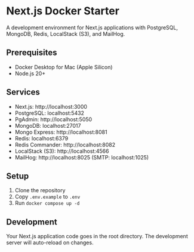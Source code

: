 # Next.js Docker Starter

A development environment for Next.js applications with PostgreSQL, MongoDB, Redis, LocalStack (S3), and MailHog.

## Prerequisites

- Docker Desktop for Mac (Apple Silicon)
- Node.js 20+

## Services

- Next.js: http://localhost:3000
- PostgreSQL: localhost:5432
- PgAdmin: http://localhost:5050
- MongoDB: localhost:27017
- Mongo Express: http://localhost:8081
- Redis: localhost:6379
- Redis Commander: http://localhost:8082
- LocalStack (S3): http://localhost:4566
- MailHog: http://localhost:8025 (SMTP: localhost:1025)

## Setup

1. Clone the repository
2. Copy `.env.example` to `.env`
3. Run `docker compose up -d`

## Development

Your Next.js application code goes in the root directory. The development server will auto-reload on changes.